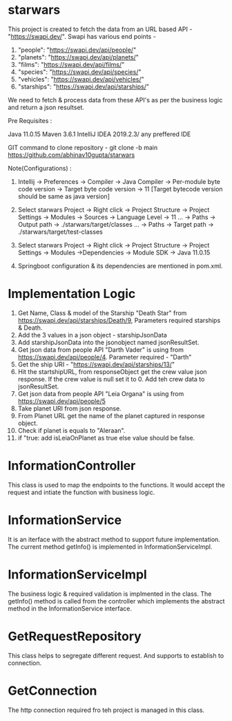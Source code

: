 # starwars

This project is created to fetch the data from an URL based API - "https://swapi.dev/". 
Swapi has various end points - 

  1.  "people":    "https://swapi.dev/api/people/" 
  2.  "planets":   "https://swapi.dev/api/planets/" 
  3.  "films":     "https://swapi.dev/api/films/" 
  4.  "species":   "https://swapi.dev/api/species/" 
  5.  "vehicles":  "https://swapi.dev/api/vehicles/" 
  6.  "starships": "https://swapi.dev/api/starships/"

We need to fetch & process data from these API's as per the business logic and return a json resultset. 


Pre Requisites : 

Java 11.0.15
Maven 3.6.1
IntelliJ IDEA 2019.2.3/ any preffered  IDE

GIT command to clone repository - 
git clone -b main https://github.com/abhinav10gupta/starwars


Note(Configurations) : 
1. Intellij -> Preferences -> Compiler -> Java Compiler -> Per-module byte code version -> Target byte code version -> 11 [Target bytecode version should be same as java version]
2. Select starwars Project -> Right click -> Project Structure -> Project Settings -> Modules -> Sources -> Language Level -> 11
                                                                                          ... -> Paths -> Output path -> ./starwars/target/classes
                                                                                          ... -> Paths -> Target path -> ./starwars/target/test-classes
                                                                                
3. Select starwars Project -> Right click -> Project Structure -> Project Settings -> Modules ->Dependencies -> Module SDK -> Java 11.0.15                                                                      
4. Springboot configuration & its dependencies are mentioned in pom.xml.




# Implementation Logic 
  1. Get Name, Class & model of the Starship "Death Star" from https://swapi.dev/api/starships/Death/9, Parameters required starships & Death.
  2. Add the 3 values in a json object - starshipJsonData
  3. Add starshipJsonData into the jsonobject named jsonResultSet. 
  4. Get json data from people API "Darth Vader" is using from https://swapi.dev/api/people/4. Parameter required - "Darth" 
  5. Get the ship URI - "https://swapi.dev/api/starships/13/"
  6. Hit the startshipURL, from responseObject get the crew value json response. If the crew value is null set it to 0. Add teh crew data to jsonResultSet.
  7. Get json data from people API "Leia Organa" is using from https://swapi.dev/api/people/5
  9. Take planet URI from json response. 
  10. From Planet URL get the name of the planet captured in response object. 
  11. Check if planet is equals to "Aleraan". 
  12. if "true: add isLeiaOnPlanet as true else value should be false. 


# InformationController
This class is used to map the endpoints to the functions. It would accept the request and intiate the function with business logic.


# InformationService
It is an iterface with the abstract method to support future implementation. The current method getInfo() is implemented in InformationServiceImpl.


# InformationServiceImpl
The business logic & required validation is implmented in the class. 
The getInfo() method is called from the controller which implements the abstract method in the InformationService interface. 


# GetRequestRepository
This class helps to segregate different request. And supports to establish to connection.   


# GetConnection
The http connection required fro teh project is managed in this class. 



